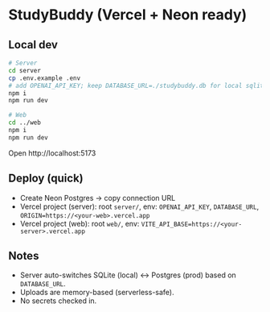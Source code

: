 # StudyBuddy (Vercel + Neon ready)

## Local dev
```bash
# Server
cd server
cp .env.example .env
# add OPENAI_API_KEY; keep DATABASE_URL=./studybuddy.db for local sqlite
npm i
npm run dev

# Web
cd ../web
npm i
npm run dev
```
Open http://localhost:5173

## Deploy (quick)
- Create Neon Postgres → copy connection URL
- Vercel project (server): root `server/`, env: `OPENAI_API_KEY`, `DATABASE_URL`, `ORIGIN=https://<your-web>.vercel.app`
- Vercel project (web): root `web/`, env: `VITE_API_BASE=https://<your-server>.vercel.app`

## Notes
- Server auto-switches SQLite (local) ↔ Postgres (prod) based on `DATABASE_URL`.
- Uploads are memory-based (serverless-safe).
- No secrets checked in.
